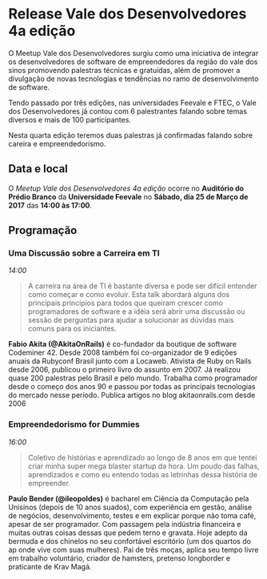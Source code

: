 # Release Vale dos Desenvolvedores 4a edição

O Meetup Vale dos Desenvolvedores surgiu como uma iniciativa de integrar os desenvolvedores de software de empreendedores da região do vale dos sinos promovendo palestras técnicas e gratuídas, além de promover a divulgação de novas tecnologias e tendências no ramo de desenvolvimento de software.

Tendo passado por três edições, nas universidades Feevale e FTEC, o Vale dos Desenvolvedores já contou com 6 palestrantes falando sobre temas diversos e mais de 100 participantes.

Nesta quarta edição teremos duas palestras já confirmadas falando sobre careira e empreendedorismo.

## Data e local

O _Meetup Vale dos Desenvolvedores 4a edição_ ocorre no **Auditório do Prédio Branco** da **Universidade Feevale** no **Sábado, dia 25 de Março de 2017** das **14:00 às 17:00**.

## Programação

### Uma Discussão sobre a Carreira em TI

_14:00_

> A carreira na área de TI é bastante diversa e pode ser difícil entender como começar e como evoluir. Esta talk abordará alguns dos principais princípios para todos que queiram crescer como programadores de software e a idéia será abrir uma discussão ou sessão de perguntas para ajudar a solucionar as dúvidas mais comuns para os iniciantes. 

**Fabio Akita (@AkitaOnRails)** é co-fundador da boutique de software Codeminer 42. Desde 2008 também foi co-organizador de 9 edições anuais da Rubyconf Brasil junto com a Locaweb. Ativista de Ruby on Rails desde 2006, publicou o primeiro livro do assunto em 2007. Já realizou quase 200 palestras pelo Brasil e pelo mundo. Trabalha como programador desde o começo dos anos 90 e passou por todas as principais tecnologias do mercado nesse período. Publica artigos no blog akitaonrails.com desde 2006

### Empreendedorismo for Dummies

_16:00_

> Coletivo de histórias e aprendizado ao longo de 8 anos em que tentei criar minha super mega blaster startup da hora. Um poudo das falhas, aprendizados e como eu entendo todas as letrinhas dessa história de empreender. 

**Paulo Bender (@ileopoldes)** é bacharel em Ciência da Computação pela Unisinos (depois de 10 anos suados), com experiência em gestão, análise de negócios, desenvolvimento, testes e em explicar porque não toma café, apesar de ser programador. Com passagem pela indústria financeira e muitas outras coisas dessas que pedem terno e gravata. Hoje adepto da bermuda e dos chinelos no seu confortável escritório (um dos quartos do ap onde vive com suas mulheres). Pai de três moças, aplica seu tempo livre em trabalho voluntário, criador de hamsters, pretenso longborder e praticante de Krav Magá.
